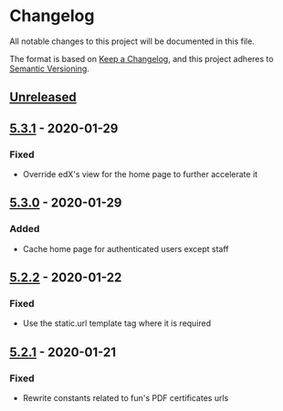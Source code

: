 # Changelog

All notable changes to this project will be documented in this file.

The format is based on [Keep a Changelog](https://keepachangelog.com/en/1.0.0/),
and this project adheres to [Semantic Versioning](https://semver.org/spec/v2.0.0.html).

## [Unreleased]

## [5.3.1] - 2020-01-29

### Fixed

- Override edX's view for the home page to further accelerate it

## [5.3.0] - 2020-01-29

### Added

- Cache home page for authenticated users except staff

## [5.2.2] - 2020-01-22

### Fixed

- Use the static.url template tag where it is required

## [5.2.1] - 2020-01-21

### Fixed

- Rewrite constants related to fun's PDF certificates urls

[unreleased]: https://github.com/openfun/fun-apps/compare/v5.3.1...HEAD
[5.3.1]: https://github.com/openfun/fun-apps/compare/v5.3.0...v5.3.1
[5.3.0]: https://github.com/openfun/fun-apps/compare/v5.2.2...v5.3.0
[5.2.2]: https://github.com/openfun/fun-apps/compare/v5.2.1...v5.2.2
[5.2.1]: https://github.com/openfun/fun-apps/releases/tag/v5.2.1
